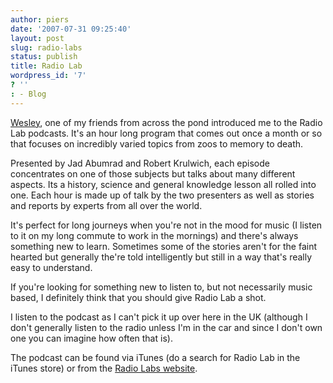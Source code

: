 ```yaml
---
author: piers
date: '2007-07-31 09:25:40'
layout: post
slug: radio-labs
status: publish
title: Radio Lab
wordpress_id: '7'
? ''
: - Blog
---
```


[Wesley](http://www.kingsbishop.net), one of my friends from across the pond
introduced me to the Radio Lab podcasts. It's an hour long program that comes
out once a month or so that focuses on incredibly varied topics from zoos to
memory to death.

Presented by Jad Abumrad and Robert Krulwich, each episode concentrates on one
of those subjects but talks about many different aspects. Its a history,
science and general knowledge lesson all rolled into one. Each hour is made up
of talk by the two presenters as well as stories and reports by experts from
all over the world.

It's perfect for long journeys when you're not in the mood for music (I listen
to it on my long commute to work in the mornings) and there's always something
new to learn. Sometimes some of the stories aren't for the faint hearted but
generally the're told intelligently but still in a way that's really easy to
understand.

If you're looking for something new to listen to, but not necessarily music
based, I definitely think that you should give Radio Lab a shot.

I listen to the podcast as I can't pick it up over here in the UK (although I
don't generally listen to the radio unless I'm in the car and since I don't
own one you can imagine how often that is).

The podcast can be found via iTunes (do a search for Radio Lab in the iTunes
store) or from the [Radio Labs website](http://www.wnyc.org/shows/radiolab/).

